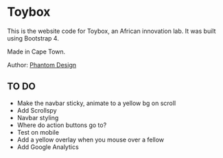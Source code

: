 # Toybox

This is the website code for Toybox, an African innovation lab. It was built using Bootstrap 4.

Made in Cape Town.

Author:
[Phantom Design](https://phantom.design)

## TO DO
- Make the navbar sticky, animate to a yellow bg on scroll
- Add Scrollspy
- Navbar styling
- Where do action buttons go to?
- Test on mobile
- Add a yellow overlay when you mouse over a fellow
- Add Google Analytics
